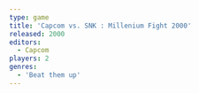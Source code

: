 ```yaml
---
type: game
title: 'Capcom vs. SNK : Millenium Fight 2000'
released: 2000
editors: 
  - Capcom
players: 2
genres:
  - 'Beat them up'
---
```

